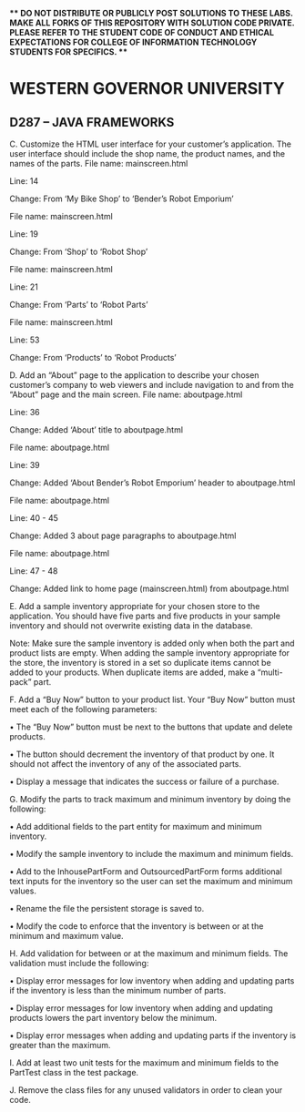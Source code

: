 <strong>** DO NOT DISTRIBUTE OR PUBLICLY POST SOLUTIONS TO THESE LABS. MAKE ALL FORKS OF THIS REPOSITORY WITH SOLUTION CODE PRIVATE. PLEASE REFER TO THE STUDENT CODE OF CONDUCT AND ETHICAL EXPECTATIONS FOR COLLEGE OF INFORMATION TECHNOLOGY STUDENTS FOR SPECIFICS. ** </strong>

# WESTERN GOVERNOR UNIVERSITY 
## D287 – JAVA FRAMEWORKS


C.  Customize the HTML user interface for your customer’s application. The user interface should include the shop name, the product names, and the names of the parts.
File name: mainscreen.html

Line: 14

Change: From ‘My Bike Shop’ to ‘Bender’s Robot Emporium’

File name: mainscreen.html

Line: 19

Change: From ‘Shop’ to ‘Robot Shop’

File name: mainscreen.html

Line: 21

Change: From ‘Parts’ to ‘Robot Parts’

File name: mainscreen.html

Line: 53

Change: From ‘Products’ to ‘Robot Products’




D.  Add an “About” page to the application to describe your chosen customer’s company to web viewers and include navigation to and from the “About” page and the main screen.
File name: aboutpage.html

Line: 36

Change: Added ‘About’ title to aboutpage.html

File name: aboutpage.html

Line: 39

Change: Added ‘About Bender’s Robot Emporium’ header to aboutpage.html

File name: aboutpage.html

Line: 40 - 45

Change: Added 3 about page paragraphs to aboutpage.html

File name: aboutpage.html

Line: 47 - 48

Change: Added link to home page (mainscreen.html) from aboutpage.html

E.  Add a sample inventory appropriate for your chosen store to the application. You should have five parts and five products in your sample inventory and should not overwrite existing data in the database.


Note: Make sure the sample inventory is added only when both the part and product lists are empty. When adding the sample inventory appropriate for the store, the inventory is stored in a set so duplicate items cannot be added to your products. When duplicate items are added, make a “multi-pack” part.


F.  Add a “Buy Now” button to your product list. Your “Buy Now” button must meet each of the following parameters:

•   The “Buy Now” button must be next to the buttons that update and delete products.

•   The button should decrement the inventory of that product by one. It should not affect the inventory of any of the associated parts.

•   Display a message that indicates the success or failure of a purchase.


G. Modify the parts to track maximum and minimum inventory by doing the following:

•   Add additional fields to the part entity for maximum and minimum inventory.

•   Modify the sample inventory to include the maximum and minimum fields.

•   Add to the InhousePartForm and OutsourcedPartForm forms additional text inputs for the inventory so the user can set the maximum and minimum values.

•   Rename the file the persistent storage is saved to.

•   Modify the code to enforce that the inventory is between or at the minimum and maximum value.


H. Add validation for between or at the maximum and minimum fields. The validation must include the following:

•   Display error messages for low inventory when adding and updating parts if the inventory is less than the minimum number of parts.

•   Display error messages for low inventory when adding and updating products lowers the part inventory below the minimum.

•   Display error messages when adding and updating parts if the inventory is greater than the maximum.


I.  Add at least two unit tests for the maximum and minimum fields to the PartTest class in the test package.


J.  Remove the class files for any unused validators in order to clean your code.

